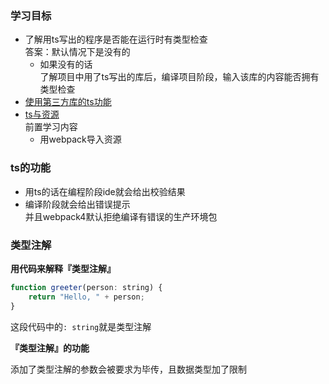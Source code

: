 ### 学习目标

- 了解用ts写出的程序是否能在运行时有类型检查  
  答案：默认情况下是没有的
  - 如果没有的话  
    了解项目中用了ts写出的库后，编译项目阶段，输入该库的内容能否拥有类型检查
- [使用第三方库的ts功能](https://v4.webpack.docschina.org/guides/typescript/#%E4%BD%BF%E7%94%A8-third-party-library)
- [ts与资源](https://v4.webpack.docschina.org/guides/typescript/#%E5%AF%BC%E5%85%A5%E5%85%B6%E4%BB%96%E8%B5%84%E6%BA%90)  
  前置学习内容
  - 用webpack导入资源





### ts的功能

- 用ts的话在编程阶段ide就会给出校验结果
- 编译阶段就会给出错误提示  
  并且webpack4默认拒绝编译有错误的生产环境包



### 类型注解

**用代码来解释『类型注解』**

```js
function greeter(person: string) {
    return "Hello, " + person;
}
```

这段代码中的`: string`就是类型注解

**『类型注解』的功能**

添加了类型注解的参数会被要求为毕传，且数据类型加了限制